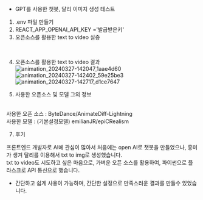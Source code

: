 - GPT를 사용한 챗봇, 달리 이미지 생성 테스트 <br/>
1. .env 파일 만들기 <br/>
2. REACT_APP_OPENAI_API_KEY ='발급받은키'<br/>
3. 오픈소스를 활용한 text to video 실증
<br/>

4. 오픈소스를 활용한 text to video 결과
   <br/>
   ![animation_20240327-142047_1aae4d60](https://github.com/SIM-TOO/Generative_AI_test/assets/130709350/32b42572-97c5-4c02-ba39-9ca8398523ba)
   <br/>
   ![animation_20240327-142402_59e25be3](https://github.com/SIM-TOO/Generative_AI_test/assets/130709350/c685acda-0bcd-40a2-8c6f-6fbc1371e855)
   <br/>
   ![animation_20240327-142717_d1ce7647](https://github.com/SIM-TOO/Generative_AI_test/assets/130709350/80884b58-4f57-4469-b6ef-449a49c20b12)
   <br/>

 5. 사용한 오픈소스 및 모델 그외 정보
<br/>
사용한 오픈 소스 : ByteDance/AnimateDiff-Lightning
 <br/>
사용한 모델 : (기본설정모델) emilianJR/epiCRealism

7. 후기

프론트엔드 개발자로 AI에 관심이 많아서 처음에는 open AI로 챗봇을 만들었으나, 흥미가 생겨 달리를 이용해서 txt to img로 생성했습니다.
 <br/>
txt to video도 시도하고 싶은 마음으로, 가벼운 오픈 소스를 활용하여, 파이썬으로 플라스크로 API 통신으로 했습니다.
 <br/>
* 간단하고 쉽게 사용이 가능하며, 간단한 설정으로 만족스러운 결과를 만들수 있었습니다.
 <br/>

 
